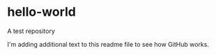 # hello-world
A test repository

I'm adding additional text to this readme file to see how GitHub works.

